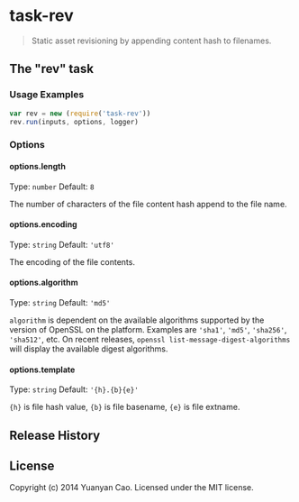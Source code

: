 # task-rev
> Static asset revisioning by appending content hash to filenames.

## The "rev" task

### Usage Examples

```js
var rev = new (require('task-rev'))
rev.run(inputs, options, logger)
```

### Options

#### options.length
Type: `number`
Default: `8`

The number of characters of the file content hash append to the file name.

#### options.encoding
Type: `string`
Default: `'utf8'`

The encoding of the file contents.

#### options.algorithm
Type: `string`
Default: `'md5'`

`algorithm` is dependent on the available algorithms supported by the version of OpenSSL on the platform. Examples are `'sha1'`, `'md5'`, `'sha256'`, `'sha512'`, etc. On recent releases, `openssl list-message-digest-algorithms` will display the available digest algorithms.

#### options.template
Type: `string`
Default: `'{h}.{b}{e}'`

`{h}` is file hash value, `{b}` is file basename, `{e}` is file extname.

## Release History


## License
Copyright (c) 2014 Yuanyan Cao. Licensed under the MIT license.
